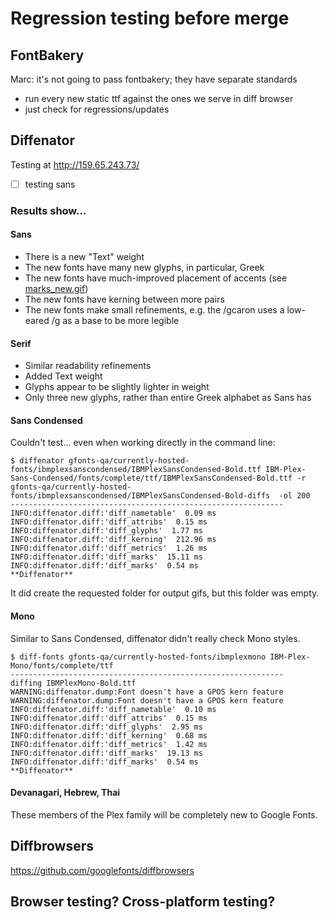 # Regression testing before merge

## FontBakery

Marc: it's not going to pass fontbakery; they have separate standards
- run every new static ttf against the ones we serve in diff browser
- just check for regressions/updates


## Diffenator

Testing at http://159.65.243.73/

- [ ] testing sans


### Results show...

#### Sans
- There is a new "Text" weight
- The new fonts have many new glyphs, in particular, Greek
- The new fonts have much-improved placement of accents (see [marks_new.gif](gfonts-qa/currently-hosted-fonts/ibmplexsans/IBMPlexSans-SemiBold-diff_gifs/marks_new.gif))
- The new fonts have kerning between more pairs
- The new fonts make small refinements, e.g. the /gcaron uses a low-eared /g as a base to be more legible

#### Serif

- Similar readability refinements
- Added Text weight
- Glyphs appear to be slightly lighter in weight
- Only three new glyphs, rather than entire Greek alphabet as Sans has


#### Sans Condensed

Couldn't test... even when working directly in the command line:

```
$ diffenator gfonts-qa/currently-hosted-fonts/ibmplexsanscondensed/IBMPlexSansCondensed-Bold.ttf IBM-Plex-Sans-Condensed/fonts/complete/ttf/IBMPlexSansCondensed-Bold.ttf -r gfonts-qa/currently-hosted-fonts/ibmplexsanscondensed/IBMPlexSansCondensed-Bold-diffs  -ol 200
-------------------------------------------------------------
INFO:diffenator.diff:'diff_nametable'  0.09 ms
INFO:diffenator.diff:'diff_attribs'  0.15 ms
INFO:diffenator.diff:'diff_glyphs'  1.77 ms
INFO:diffenator.diff:'diff_kerning'  212.96 ms
INFO:diffenator.diff:'diff_metrics'  1.26 ms
INFO:diffenator.diff:'diff_marks'  15.11 ms
INFO:diffenator.diff:'diff_marks'  0.54 ms
**Diffenator**
```

It did create the requested folder for output gifs, but this folder was empty.

#### Mono

Similar to Sans Condensed, diffenator didn't really check Mono styles.

```
$ diff-fonts gfonts-qa/currently-hosted-fonts/ibmplexmono IBM-Plex-Mono/fonts/complete/ttf
-------------------------------------------------------------
diffing IBMPlexMono-Bold.ttf
WARNING:diffenator.dump:Font doesn't have a GPOS kern feature
WARNING:diffenator.dump:Font doesn't have a GPOS kern feature
INFO:diffenator.diff:'diff_nametable'  0.10 ms
INFO:diffenator.diff:'diff_attribs'  0.15 ms
INFO:diffenator.diff:'diff_glyphs'  2.95 ms
INFO:diffenator.diff:'diff_kerning'  0.68 ms
INFO:diffenator.diff:'diff_metrics'  1.42 ms
INFO:diffenator.diff:'diff_marks'  19.13 ms
INFO:diffenator.diff:'diff_marks'  0.54 ms
**Diffenator**
```

#### Devanagari, Hebrew, Thai

These members of the Plex family will be completely new to Google Fonts.

## Diffbrowsers

https://github.com/googlefonts/diffbrowsers

## Browser testing? Cross-platform testing?